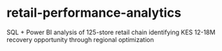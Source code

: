 # retail-performance-analytics
SQL + Power BI analysis of 125-store retail chain identifying KES 12-18M recovery opportunity through regional optimization
